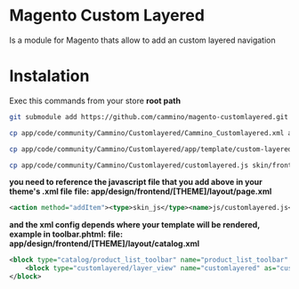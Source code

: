 # Magento Custom Layered

Is a module for Magento thats allow to add an custom layered navigation


# Instalation

Exec this commands from your store **root path**
```sh
git submodule add https://github.com/cammino/magento-customlayered.git app/code/community/Cammino/Customlayered

cp app/code/community/Cammino/Customlayered/Cammino_Customlayered.xml app/etc/modules/

cp app/code/community/Cammino/Customlayered/app/template/custom-layered.phtml app/design/frontend/[THEME]/template/catalog/category/

cp app/code/community/Cammino/Customlayered/customlayered.js skin/frontend/[THEME]/js/
```

**you need to reference the javascript file that you add above in your theme's .xml file**
**file: app/design/frontend/[THEME]/layout/page.xml**
```xml
<action method="addItem"><type>skin_js</type><name>js/customlayered.js</name></action>
```

**and the xml config depends where your template will be rendered, example in toolbar.phtml:**
**file: app/design/frontend/[THEME]/layout/catalog.xml**
```xml
<block type="catalog/product_list_toolbar" name="product_list_toolbar" template="catalog/product/list/toolbar.phtml">
    <block type="customlayered/layer_view" name="customlayered" as="customlayered" template="catalog/category/custom-layered.phtml" />
</block>
```